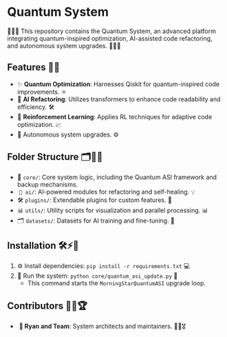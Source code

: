 # Quantum System

🎉✨🌟 This repository contains the Quantum System, an advanced platform integrating quantum-inspired optimization, AI-assisted code refactoring, and autonomous system upgrades. 🎯🚀💡

## Features 🎨🌌

- ✨ **Quantum Optimization**: Harnesses Qiskit for quantum-inspired code improvements. ⚛️
- 🚀 **AI Refactoring**: Utilizes transformers to enhance code readability and efficiency. 🛠️
- 🔄 **Reinforcement Learning**: Applies RL techniques for adaptive code optimization. 📈
- 🎯 Autonomous system upgrades. ⚙️

## Folder Structure 🗂️📁✨

- 📂 `core/`: Core system logic, including the Quantum ASI framework and backup mechanisms. 
-  `🎉 ai/`: AI-powered modules for refactoring and self-healing. 💡
- 🛠️ `plugins/`: Extendable plugins for custom features. 🔌
- 📊 `utils/`: Utility scripts for visualization and parallel processing. 📊
- 🗂️ `datasets/`: Datasets for AI training and fine-tuning. 📂

## Installation 🛠️⚡🔧

1. ⚙️ Install dependencies: `pip install -r requirements.txt` 💻
2. 🚀 Run the system: `python core/quantum_asi_update.py` 🚀
   - This command starts the `MorningStarQuantumASI` upgrade loop.

## Contributors 👥🌟🏆

-  **🚀 Ryan and Team**: System architects and maintainers. 🌟✨🎖️

